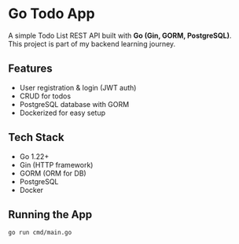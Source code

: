 # Go Todo App

A simple Todo List REST API built with **Go (Gin, GORM, PostgreSQL)**.  
This project is part of my backend learning journey.

## Features
- User registration & login (JWT auth)
- CRUD for todos
- PostgreSQL database with GORM
- Dockerized for easy setup

## Tech Stack
- Go 1.22+
- Gin (HTTP framework)
- GORM (ORM for DB)
- PostgreSQL
- Docker

## Running the App
```bash
go run cmd/main.go
